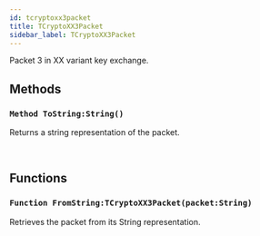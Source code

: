 ```yaml
---
id: tcryptoxx3packet
title: TCryptoXX3Packet
sidebar_label: TCryptoXX3Packet
---
```


Packet 3 in XX variant key exchange.


## Methods

### `Method ToString:String()`

Returns a string representation of the packet.

<br/>

## Functions

### `Function FromString:TCryptoXX3Packet(packet:String)`

Retrieves the packet from its String representation.

<br/>

